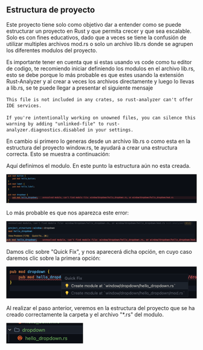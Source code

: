 ## Estructura de proyecto

Este proyecto tiene solo como objetivo dar a entender como se puede estructurar un proyecto en Rust y que permita crecer y que sea escalable.
Solo es con fines educativos, dado que a veces se tiene la confusión de utilizar multiples archivos mod.rs o solo un archivo lib.rs donde se agrupen los diferentes modulos del proyecto.

Es importante tener en cuenta que si estas usando vs code como tu editor de codigo, te recomiendo iniciar definiendo los modulos en el archivo lib.rs,
esto se debe porque lo más probable es que estes usando la extensión Rust-Analyzer y al crear a veces los archivos directamente y luego lo llevas a lib.rs, se te puede llegar a presentar el siguiente mensaje

```plaintext
This file is not included in any crates, so rust-analyzer can't offer IDE services.

If you're intentionally working on unowned files, you can silence this warning by adding "unlinked-file" to rust-analyzer.diagnostics.disabled in your settings.
```

En cambio si primero lo generas desde un archivo lib.rs o como esta en la estructura del proyecto window.rs, te ayudará a crear una estructura correcta. Esto se muestra a continuación:

Aquí definimos el modulo. En este punto la estructura aún no esta creada.

![alt text](image.png)

Lo más probable es que nos aparezca este error:

![alt text](image-1.png)

Damos clic sobre "Quick Fix", y nos aparecerá dicha opción, en cuyo caso daremos clic sobre la primera opción:

![alt text](image-2.png)

Al realizar el paso anterior, veremos en la estructura del proyecto que se ha creado correctamente la carpeta y el archivo "\*.rs" del modulo.

![alt text](image-3.png)
